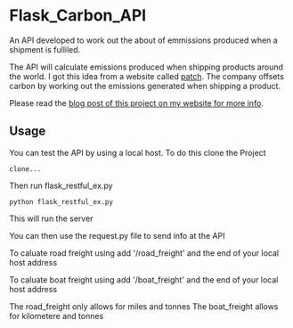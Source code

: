 # Flask_Carbon_API
An API developed to work out the about of emmissions produced when a shipment is fulliled.


The API  will calculate emissions produced when shipping products around the world. I got this idea from a website called [patch](https://www.usepatch.com/). 
The company offsets carbon by working out the emissions generated when shipping a product.

Please read the [blog post of this project on my website for more info](https://www.tobiolabode.com/blog/2020/6/25/python-api-for-carbon-emmissions).

## Usage
You can test the API by using a local host. To do this clone the Project
```
clone...
```
Then run flask_restful_ex.py
```
python flask_restful_ex.py
```
This will run the server

You can then use the request.py file to send info at the API

To caluate road freight using add '/road_freight' and the end of your local host address

To caluate boat freight using add '/boat_freight' and the end of your local host address

The road_freight only allows for miles and tonnes
The boat_freight  allows for kilometere and tonnes

